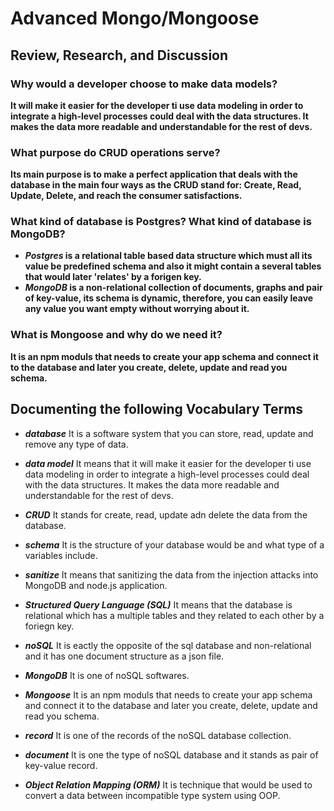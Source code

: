 # Advanced Mongo/Mongoose

## Review, Research, and Discussion

### Why would a developer choose to make data models?
**It will make it easier for the developer ti use data modeling in order to integrate a high-level processes could deal with the data structures. It makes the data more readable and understandable for the rest of devs.**

### What purpose do CRUD operations serve?
**Its main purpose is to make a perfect application that deals with the database in the main four ways as the CRUD stand for: Create, Read, Update, Delete, and reach the consumer satisfactions.**

### What kind of database is Postgres? What kind of database is MongoDB?
- **_Postgres_ is a relational table based data structure which must all its value be predefined schema and also it might contain a several tables that would later 'relates' by a forigen key.**
- **_MongoDB_ is a non-relational collection of documents, graphs and pair of key-value, its schema is dynamic, therefore, you can easily leave any value you want empty without worrying about it.**

### What is Mongoose and why do we need it?
**It is an npm moduls that needs to create your app schema and connect it to the database and later you create, delete, update and read you schema.**

## Documenting the following Vocabulary Terms
- ***database***
It is a software system that you can store, read, update and remove any type of data.

- ***data model***
It means that it will make it easier for the developer ti use data modeling in order to integrate a high-level processes could deal with the data structures. It makes the data more readable and understandable for the rest of devs.

- ***CRUD***
It stands for create, read, update adn delete the data from the database.

- ***schema***
It is the structure of your database would be and what type of a variables include.

- ***sanitize***
It means that sanitizing the data from the injection attacks into MongoDB and node.js application.

- ***Structured Query Language (SQL)***
It means that the database is relational which has a multiple tables and they related to each other by a foriegn key.

- ***noSQL***
It is eactly the opposite of the sql database and non-relational and it has one document structure as a json file.

- ***MongoDB***
It is one of noSQL softwares.

- ***Mongoose***
It is an npm moduls that needs to create your app schema and connect it to the database and later you create, delete, update and read you schema.

- ***record***
It is one of the records of the noSQL database collection.

- ***document***
It is one the type of noSQL database and it stands as pair of key-value record.

- ***Object Relation Mapping (ORM)***
It is technique that would be used to convert a data between incompatible type system using OOP.